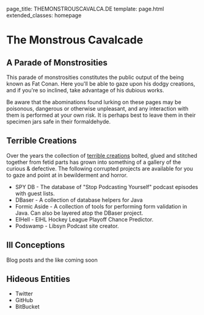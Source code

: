 page_title: THEMONSTROUSCAVALCA.DE
template: page.html
extended_classes: homepage

# The Monstrous Cavalcade
## A Parade of Monstrosities
This parade of monstrosities constitutes the public output of the being known as Fat Conan. Here you'll be able to gaze upon his dodgy creations, and if you're so inclined, take advantage of his dubious works.

Be aware that the abominations found lurking on these pages may be poisonous, dangerous or otherwise unpleasant, and any interaction with them is performed at your own risk. It is perhaps best to leave them in their specimen jars safe in their formaldehyde.

## Terrible Creations
Over the years the collection of [terrible creations](/terrible-creations) bolted, glued and stitched together from fetid parts has grown into something of a gallery of the curious & defective.  The following corrupted projects are available for you to gaze and point at in bewilderment and horror.

* SPY DB - The database of "Stop Podcasting Yourself" podcast episodes with guest lists.
* DBaser - A collection of database helpers for Java
* Formic Aside - A collection of tools for performing form validation in Java. Can also be layered atop the DBaser project.
* EIHell - EIHL Hockey League Playoff Chance Predictor.
* Podswamp - Libsyn Podcast site creator.

## Ill Conceptions
Blog posts and the like coming soon

## Hideous Entities
* Twitter 
* GitHub
* BitBucket